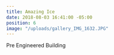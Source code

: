 ```yaml
---
title: Amazing Ice
date: 2018-08-03 16:41:00 -05:00
position: 6
image: "/uploads/gallery_IMG_1632.JPG"
---
```


Pre Engineered Building